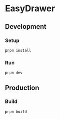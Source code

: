 # EasyDrawer

## Development

### Setup

```
pnpm install
```

### Run

```
pnpm dev
```

## Production

### Build

```
pnpm build
```
